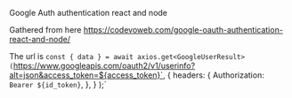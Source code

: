 Google Auth authentication react and node

Gathered from here https://codevoweb.com/google-oauth-authentication-react-and-node/

The url is `
const { data } = await axios.get<GoogleUserResult>(
      `https://www.googleapis.com/oauth2/v1/userinfo?alt=json&access_token=${access_token}`,
      {
        headers: {
          Authorization: `Bearer ${id_token}`,
        },
      }
    );`